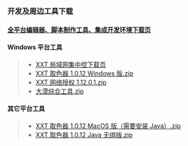 ### 开发及周边工具下载

#### [全平台编辑器、脚本制作工具、集成开发环境下载页](https://www.xxtouch.com/xxtstudio)

#### Windows 平台工具
> - [XXT 局域网集中控下载页](https://www.xxtouch.com/xxtcc)  
> - [XXT 取色器 1.0.12 Windows 版.zip](https://apt-pages.xxtouch.com/others/XXTouch%E7%94%B5%E8%84%91%E7%AB%AF%E5%B7%A5%E5%85%B7%E9%9B%86/XXT%20%E5%8F%96%E8%89%B2%E5%99%A8%201.0.12%20Windows%20%E7%89%88.zip)
> - [XXT 网络授权 1.12.0.1.zip](http://static.zybuluo.com/xxtouch/lxhbvpm1d123y0mhwps3fpl7/XXT%20%E7%BD%91%E7%BB%9C%E6%8E%88%E6%9D%83%201.12.0.1.zip)
> - [大漠综合工具.zip](http://static.zybuluo.com/xxtouch/yv2hetf34597w9m25aetw7sa/%E5%A4%A7%E6%BC%A0%E7%BB%BC%E5%90%88%E5%B7%A5%E5%85%B7.zip)


#### 其它平台工具
> - [XXT 取色器 1.0.12 MacOS 版（需要安装 Java）.zip](http://static.zybuluo.com/xxtouch/ga7c9j9u599z1zc4b8ct9bcv/XXT%20%E5%8F%96%E8%89%B2%E5%99%A8%201.0.12%20MacOS%20%E7%89%88%EF%BC%88%E9%9C%80%E8%A6%81%E5%AE%89%E8%A3%85%20Java%EF%BC%89.zip)
> - [XXT 取色器 1.0.12 Java 无绑版.zip](http://static.zybuluo.com/xxtouch/hoaoqgzr8twdlu34h9xmmjyd/XXT%20%E5%8F%96%E8%89%B2%E5%99%A8%201.0.12%20Java%20%E6%97%A0%E7%BB%91%E7%89%88.zip)

